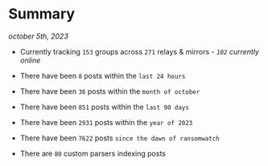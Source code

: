 
# Summary
_october 5th, 2023_

- Currently tracking `153` groups across `271` relays & mirrors - _`102` currently online_

- There have been `8` posts within the `last 24 hours`

- There have been `36` posts within the `month of october`

- There have been `851` posts within the `last 90 days`

- There have been `2931` posts within the `year of 2023`

- There have been `7622` posts `since the dawn of ransomwatch`

- There are `80` custom parsers indexing posts
